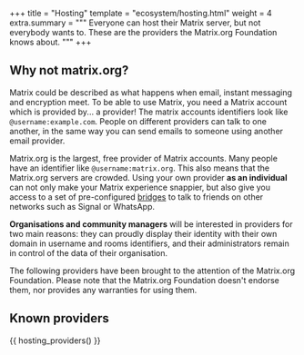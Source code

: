 +++
title = "Hosting"
template = "ecosystem/hosting.html"
weight = 4
extra.summary = """
Everyone can host their Matrix server, but not everybody wants to. These are the providers the Matrix.org Foundation knows about. 
"""
+++

## Why not matrix.org?

Matrix could be described as what happens when email, instant messaging and
encryption meet. To be able to use Matrix, you need a Matrix account which is
provided by... a provider! The matrix accounts identifiers look like
`@username:example.com`. People on different providers can talk to one another,
in the same way you can send emails to someone using another email provider.

Matrix.org is the largest, free provider of Matrix accounts. Many people have an
identifier like `@username:matrix.org`. This also means that the Matrix.org
servers are crowded. Using your own provider **as an individual** can not only
make your Matrix experience snappier, but also give you access to a set of
pre-configured [bridges](#) to talk to friends on other networks such as Signal
or WhatsApp.

**Organisations and community managers** will be interested in providers for two
main reasons: they can proudly display their identity with their own domain
in username and rooms identifiers, and their administrators remain in control
of the data of their organisation.

The following providers have been brought to the attention of the Matrix.org
Foundation. Please note that the Matrix.org Foundation doesn't endorse them,
nor provides any warranties for using them.

## Known providers

{{ hosting_providers() }}
